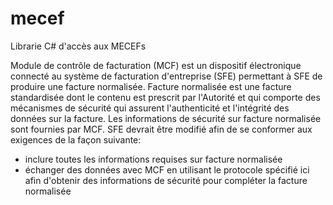 # mecef
Librarie C# d'accès aux MECEFs

Module de contrôle de facturation (MCF) est un dispositif électronique connecté au système de facturation d'entreprise (SFE) permettant à SFE de produire une facture normalisée.
Facture normalisée est une facture standardisée dont le contenu est prescrit par l'Autorité et qui comporte des mécanismes de sécurité qui assurent l'authenticité et l'intégrité des données sur la facture. Les informations de sécurité sur facture normalisée sont fournies par MCF.
SFE devrait être modifié afin de se conformer aux exigences de la façon suivante:
- inclure toutes les informations requises sur facture normalisée
- échanger des données avec MCF en utilisant le protocole spécifié ici afin
d'obtenir des informations de sécurité pour compléter la facture normalisée
